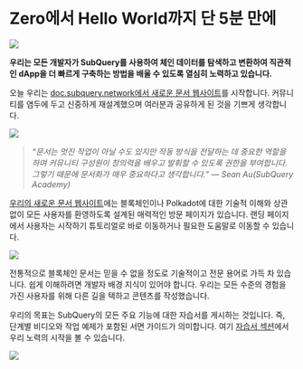 # Zero에서 Hello World까지 단 5분 만에

![](https://miro.medium.com/max/1400/1*g51P_PPoseNqEfCBgvpXXA.png)

**우리는 모든 개발자가 SubQuery를 사용하여 체인 데이터를 탐색하고 변환하여 직관적인 dApp을 더 빠르게 구축하는 방법을 배울 수 있도록 열심히 노력하고 있습니다.**

오늘 우리는 [doc.subquery.network에서 새로운 문서 웹사이트](https://doc.subquery.network/)를 시작합니다.  커뮤니티를 염두에 두고 신중하게 재설계했으며 여러분과 공유하게 된 것을 기쁘게 생각합니다.

![](https://miro.medium.com/max/1200/1*snyFSjyQ9q116bmIcaVfsQ.gif)

> _“_문서는 멋진 작업이 아닐 수도 있지만 작동 방식을 전달하는 데 중요한 역할을 하며 커뮤니티 구성원이 창의력을 배우고 발휘할 수 있도록 권한을 부여합니다. 그렇기 때문에 문서화가 매우 중요하다고 생각합니다._” — Sean Au(SubQuery Academy)_

[우리의 새로운 문서 웹사이트](https://doc.subquery.network/)에는 블록체인이나 Polkadot에 대한 기술적 이해와 상관없이 모든 사용자를 환영하도록 설계된 매력적인 방문 페이지가 있습니다. 랜딩 페이지에서 사용자는 시작하기 튜토리얼로 바로 이동하거나 필요한 도움말로 이동할 수 있습니다.


![](https://miro.medium.com/max/1400/1*obZau98aya3Ohtc43DAuEw.png)

전통적으로 블록체인 문서는 믿을 수 없을 정도로 기술적이고 전문 용어로 가득 차 있습니다. 쉽게 이해하려면 개발자 배경 지식이 있어야 합니다. 우리는 모든 수준의 경험을 가진 사용자를 위해 다른 길을 택하고 콘텐츠를 작성했습니다.

우리의 목표는 SubQuery의 모든 주요 기능에 대한 자습서를 게시하는 것입니다. 즉, 단계별 비디오와 작업 예제가 포함된 서면 가이드가 의미합니다. 여기 [자습서 섹션](https://doc.subquery.network/tutorials_examples/howto.html)에서 우리 노력의 시작을 볼 수 있습니다.

![](https://miro.medium.com/max/1200/1*nxy4aDTaQ0EMGudm0QW09g.gif)